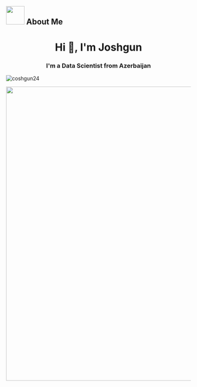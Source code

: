 
## <img src="https://raw.githubusercontent.com/nixin72/nixin72/master/wave.gif" width="50px" height="50px"></img> About Me

<h1 align="center">Hi 👋, I'm Joshgun</h1>
<h3 align="center">I'm a Data Scientist from Azerbaijan</h3>

<p align="left"> <img src="https://komarev.com/ghpvc/?username=coshgun24&label=Profile%20views&color=0e75b6&style=flat" alt="coshgun24" /> </p>
 <img src="https://i.pinimg.com/originals/df/1a/ff/df1aff8395678d11b99b575f0e3b19d5.gif" width="800" align="center"/>
